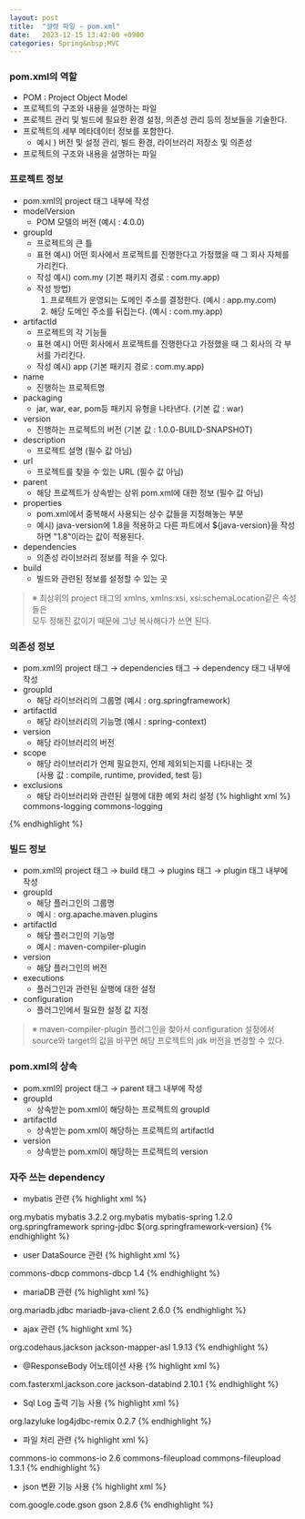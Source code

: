 ```yaml
---
layout: post
title:  "설정 파일 - pom.xml"
date:   2023-12-15 13:42:00 +0900
categories: Spring&nbsp;MVC
---
```


### pom.xml의 역할

- POM : Project Object Model
- 프로젝트의 구조와 내용을 설명하는 파일
- 프로젝트 관리 및 빌드에 필요한 환경 설정, 의존성 관리 등의 정보들을 기술한다.
- 프로젝트의 세부 메타데이터 정보를 포함한다.
    - 예시 ) 버전 및 설정 관리, 빌드 환경, 라이브러리 저장소 및 의존성
- 프로젝트의 구조와 내용을 설명하는 파일

### 프로젝트 정보

- pom.xml의 project 태그 내부에 작성
- modelVersion
    - POM 모델의 버전 (예시 : 4.0.0)
- groupId
    - 프로젝트의 큰 틀
    -  표현 예시) 어떤 회사에서 프로젝트를 진행한다고 가정했을 때 그 회사 자체를 가리킨다.
    -  작성 예시) com.my (기본 패키지 경로 : com.my.app)
    -  작성 방법)
        1. 프로젝트가 운영되는 도메인 주소를 결정한다. (예시 : app.my.com)
        2. 해당 도메인 주소를 뒤집는다. (예시 : com.my.app)
- artifactId
    - 프로젝트의 각 기능들
    -  표현 예시) 어떤 회사에서 프로젝트를 진행한다고 가정했을 때 그 회사의 각 부서를 가리킨다.
    -  작성 예시) app (기본 패키지 경로 : com.my.app)
- name
    - 진행하는 프로젝트명
- packaging
    - jar, war, ear, pom등 패키지 유형을 나타낸다. (기본 값 : war)
- version
    - 진행하는 프로젝트의 버전 (기본 값 : 1.0.0-BUILD-SNAPSHOT)
- description
    - 프로젝트 설명 (필수 값 아님)
- url
    - 프로젝트를 찾을 수 있는 URL (필수 값 아님)
- parent
    - 해당 프로젝트가 상속받는 상위 pom.xml에 대한 정보 (필수 값 아님)
- properties
    -  pom.xml에서 중복해서 사용되는 상수 값들을 지정해놓는 부분
    -  예시) java-version에 1.8을 적용하고 다른 파트에서 ${java-version}을 작성하면 "1.8"이라는 값이 적용된다.
- dependencies
    - 의존성 라이브러리 정보를 적을 수 있다.
- build
    - 빌드와 관련된 정보를 설정할 수 있는 곳

>※ 최상위의 project 태그의 xmlns, xmlns:xsi, xsi:schemaLocation같은 속성들은  
모두 정해진 값이기 때문에 그냥 복사해다가 쓰면 된다.

### 의존성 정보

- pom.xml의 project 태그 → dependencies 태그 → dependency 태그 내부에 작성
- groupId
    - 해당 라이브러리의 그룹명 (예시 : org.springframework)
- artifactId
    - 해당 라이브러리의 기능명 (예시 : spring-context)
- version
    - 해당 라이브러리의 버전
- scope
    - 해당 라이브러리가 언제 필요한지, 언제 제외되는지를 나타내는 것  
    (사용 값 : compile, runtime, provided, test 등)
- exclusions
    - 해당 라이브러리와 관련된 실행에 대한 예외 처리 설정
    {% highlight xml %}
    <exclusions>
        <exclusion>
            <groupId>commons-logging</groupId>
            <artifactId>commons-logging</artifactId>
        </exclusion>
    </exclusions>
{% endhighlight %}

### 빌드 정보

- pom.xml의 project 태그 → build 태그 → plugins 태그 → plugin 태그 내부에 작성
- groupId
    - 해당 플러그인의 그룹명
    - 예시 : org.apache.maven.plugins
- artifactId
    - 해당 플러그인의 기능명
    - 예시 : maven-compiler-plugin
- version
    - 해당 플러그인의 버전
- executions
    - 플러그인과 관련된 실행에 대한 설정
- configuration
    - 플러그인에서 필요한 설정 값 지정

>※ maven-compiler-plugin 플러그인을 찾아서 configuration 설정에서  
>source와 target의 값을 바꾸면 해당 프로젝트의 jdk 버전을 변경할 수 있다.

### pom.xml의 상속

- pom.xml의 project 태그 → parent 태그 내부에 작성
- groupId
    - 상속받는 pom.xml이 해당하는 프로젝트의 groupId
- artifactId
    - 상속받는 pom.xml이 해당하는 프로젝트의 artifactId
- version
    - 상속받는 pom.xml이 해당하는 프로젝트의 version

### 자주 쓰는 dependency

- mybatis 관련
{% highlight xml %}
<dependency>
    <groupId>org.mybatis</groupId>
    <artifactId>mybatis</artifactId>
    <version>3.2.2</version>
</dependency>
<dependency>
    <groupId>org.mybatis</groupId>
    <artifactId>mybatis-spring</artifactId>
    <version>1.2.0</version>
</dependency>
<dependency>
    <groupId>org.springframework</groupId>
    <artifactId>spring-jdbc</artifactId>
    <version>${org.springframework-version}</version>
</dependency>
{% endhighlight %}

- user DataSource 관련
{% highlight xml %}
<dependency>
    <groupId>commons-dbcp</groupId>
    <artifactId>commons-dbcp</artifactId>
    <version>1.4</version>
</dependency>
{% endhighlight %}
    
- mariaDB 관련
{% highlight xml %}
<dependency>
    <groupId>org.mariadb.jdbc</groupId>
    <artifactId>mariadb-java-client</artifactId>
    <version>2.6.0</version>
</dependency>
{% endhighlight %}
    
- ajax 관련
{% highlight xml %}
<dependency>
    <groupId>org.codehaus.jackson</groupId>
    <artifactId>jackson-mapper-asl</artifactId>
    <version>1.9.13</version>
</dependency>
{% endhighlight %}
    
- @ResponseBody 어노테이션 사용
{% highlight xml %}
<dependency>
    <groupId>com.fasterxml.jackson.core</groupId>
    <artifactId>jackson-databind</artifactId>
    <version>2.10.1</version>
</dependency> 
{% endhighlight %}
    
- Sql Log 출력 기능 사용
{% highlight xml %}
<dependency>
    <groupId>org.lazyluke</groupId>
    <artifactId>log4jdbc-remix</artifactId>
    <version>0.2.7</version>
</dependency>
{% endhighlight %}
    
- 파일 처리 관련
{% highlight xml %}
<dependency>
    <groupId>commons-io</groupId>
    <artifactId>commons-io</artifactId>
    <version>2.6</version>
</dependency>
<dependency>
    <groupId>commons-fileupload</groupId>
    <artifactId>commons-fileupload</artifactId>
    <version>1.3.1</version>
</dependency>
{% endhighlight %}

- json 변환 기능 사용
{% highlight xml %}
<dependency>
    <groupId>com.google.code.gson</groupId>
    <artifactId>gson</artifactId>
    <version>2.8.6</version>
</dependency>
{% endhighlight %}